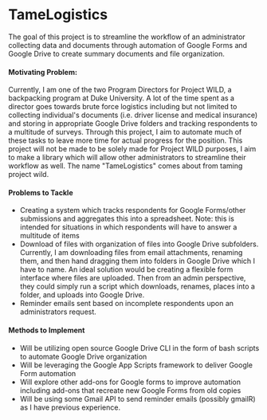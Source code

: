 # TameLogistics
The goal of this project is to streamline the workflow of an administrator collecting data and documents through automation of Google Forms and Google Drive to create summary documents and file organization. 

#### Motivating Problem:
Currently, I am one of the two Program Directors for Project WILD, a backpacking program at Duke University. A lot of the time spent as a director goes towards brute force logistics including but not limited to collecting individual's documents (i.e. driver license and medical insurance) and storing in appropriate Google Drive folders and tracking respondents to a multitude of surveys. Through this project, I aim to automate much of these tasks to leave more time for actual progress for the position. This project will not be made to be solely made for Project WILD purposes, I aim to make a library which will allow other administrators to streamline their workflow as well. The name "TameLogistics" comes about from taming project wild. 

#### Problems to Tackle
* Creating a system which tracks respondents for Google Forms/other submissions and aggregates this into a spreadsheet. Note: this is intended for situations in which respondents will have to answer a multitude of items
* Download of files with organization of files into Google Drive subfolders. Currently, I am downloading files from email attachments, renaming them, and then hand dragging them into folders in Google Drive which I have to name. An ideal solution would be creating a flexible form interface where files are uploaded. Then from an admin perspective, they could simply run a script which downloads, renames, places into a folder, and uploads into Google Drive. 
* Reminder emails sent based on incomplete respondents upon an administrators request. 

#### Methods to Implement
* Will be utilizing open source Google Drive CLI in the form of bash scripts to automate Google Drive organization
* Will be leveraging the Google App Scripts framework to deliver Google Form automation
* Will explore other add-ons for Google forms to improve automation including add-ons that recreate new Google Forms from old copies
* Will be using some Gmail API to send reminder emails (possibly gmailR) as I have previous experience. 
